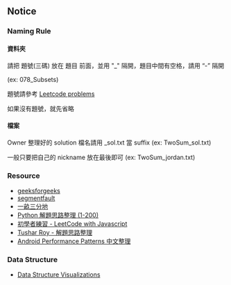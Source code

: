 

## Notice


### Naming Rule
#### 資料夾
請把 題號(三碼) 放在 題目 前面，並用 "_" 隔開，題目中間有空格，請用 “-” 隔開

(ex: 078_Subsets)

題號請參考 [Leetcode problems](https://leetcode.com/problemset/algorithms/)

如果沒有題號，就先省略

#### 檔案
Owner 整理好的 solution 檔名請用 _sol.txt 當 suffix (ex: TwoSum_sol.txt)

一般只要把自己的 nickname 放在最後即可 (ex: TwoSum_jordan.txt)


### Resource
* [geeksforgeeks](http://www.geeksforgeeks.org/)
* [segmentfault](https://segmentfault.com/)
* [一畝三分地](https://instant.1point3acres.com/)
* [Python 解題思路整理 (1-200)](https://shenjie1993.gitbooks.io/leetcode-python/content/001%20Two%20Sum.html)
* [初學者練習 - LeetCode with Javascript](https://skyyen999.gitbooks.io/-leetcode-with-javascript/content/)
* [Tushar Roy - 解題思路整理](https://www.youtube.com/user/tusharroy2525)
* [Android Performance Patterns 中文整理](http://hukai.me/blog/archives/)



### Data Structure
* [Data Structure Visualizations](https://www.cs.usfca.edu/~galles/visualization/Algorithms.html)
